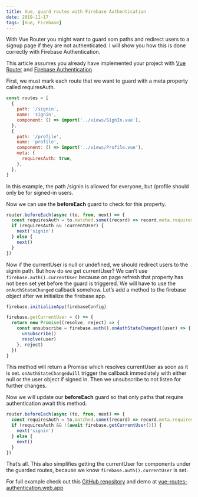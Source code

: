 ```yaml
---
title: Vue, guard routes with Firebase Authentication
date: 2019-11-17
tags: [Vue, Firebase]
---
```


With Vue Router you might want to guard som paths and redirect users to a signup page if they are not authenticated. I will show you how this is done correctly with Firebase Authentication.

This article assumes you already have implemented your project with [Vue Router](https://router.vuejs.org/) and [Firebase Authentication](https://firebase.google.com/docs/auth)

First, we must mark each route that we want to guard with a meta property called requiresAuth.

```js
const routes = [
  {
    path: '/signin',
    name: 'signin',
    component: () => import('../views/SignIn.vue'),
  },
  {
    path: '/profile',
    name: 'profile',
    component: () => import('../views/Profile.vue'),
    meta: {
      requiresAuth: true,
    },
  },
]
```

In this example, the path /signin is allowed for everyone, but /profile should only be for signed-in users.

Now we can use the <b>beforeEach</b> guard to check for this property.

```js
router.beforeEach(async (to, from, next) => {
  const requiresAuth = to.matched.some((record) => record.meta.requiresAuth)
  if (requiresAuth && !currentUser) {
    next('signin')
  } else {
    next()
  }
})
```

Now if the currentUser is null or undefined, we should redirect users to the signin path. But how do we get currentUser? We can’t use `firebase.auth().currentUser` because on page refresh that property has not been set yet before the guard is triggered. We will have to use the `onAuthStateChanged` callback somehow. Let’s add a method to the firebase object after we initialize the firebase app.

```js
firebase.initializeApp(firebaseConfig)

firebase.getCurrentUser = () => {
  return new Promise((resolve, reject) => {
    const unsubscribe = firebase.auth().onAuthStateChanged((user) => {
      unsubscribe()
      resolve(user)
    }, reject)
  })
}
```

This method will return a Promise which resolves currentUser as soon as it is set. `onAuthStateChangedwill` trigger the callback immediately with either null or the user object if signed in. Then we unsubscribe to not listen for further changes.

Now we will update our <b>beforeEach</b> guard so that only paths that require authentication await this method.

```js
router.beforeEach(async (to, from, next) => {
  const requiresAuth = to.matched.some((record) => record.meta.requiresAuth)
  if (requiresAuth && !(await firebase.getCurrentUser())) {
    next('signin')
  } else {
    next()
  }
})
```

That’s all. This also simplifies getting the currentUser for components under the guarded routes, because we know `firebase.auth().currentUser` is set.

For full example check out this [GitHub repository](https://github.com/gautemo/Vue-guard-routes-with-Firebase-Authentication) and demo at [vue-routes-authentication.web.app](https://vue-routes-authentication.web.app/)

